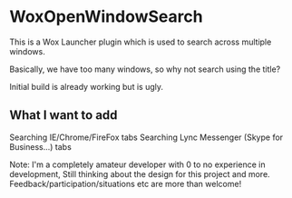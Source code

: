 # WoxOpenWindowSearch
This is a Wox Launcher plugin which is used to search across multiple windows.

Basically, we have too many windows, so why not search using the title?

Initial build is already working but is ugly.

## What I want to add
Searching IE/Chrome/FireFox tabs
Searching Lync Messenger (Skype for Business...) tabs


Note:
I'm a completely amateur developer with 0 to no experience in development,
Still thinking about the design for this project and more.
Feedback/participation/situations etc are more than welcome!
